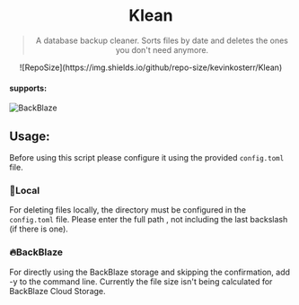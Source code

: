 <div align='center'>
 <h1>Klean</h1>
 
> A database backup cleaner. Sorts files by date and deletes the ones you don't need anymore. 
</div>

<div align='center'>
![RepoSize](https://img.shields.io/github/repo-size/kevinkosterr/Klean)
 </div>

#### supports:
![BackBlaze](https://www.backblaze.com/pics/backblaze-logo.gif)
<br>

## Usage:

Before using this script please configure it using the provided `config.toml` file. 

### :file_folder:Local

For deleting files locally, the directory must be configured in the `config.toml` file. Please enter the full path , not including the last backslash (if there is one).

### :fire:BackBlaze

For directly using the BackBlaze storage and skipping the confirmation, add -y to the command line. Currently the file size isn't being calculated for BackBlaze Cloud Storage. 

